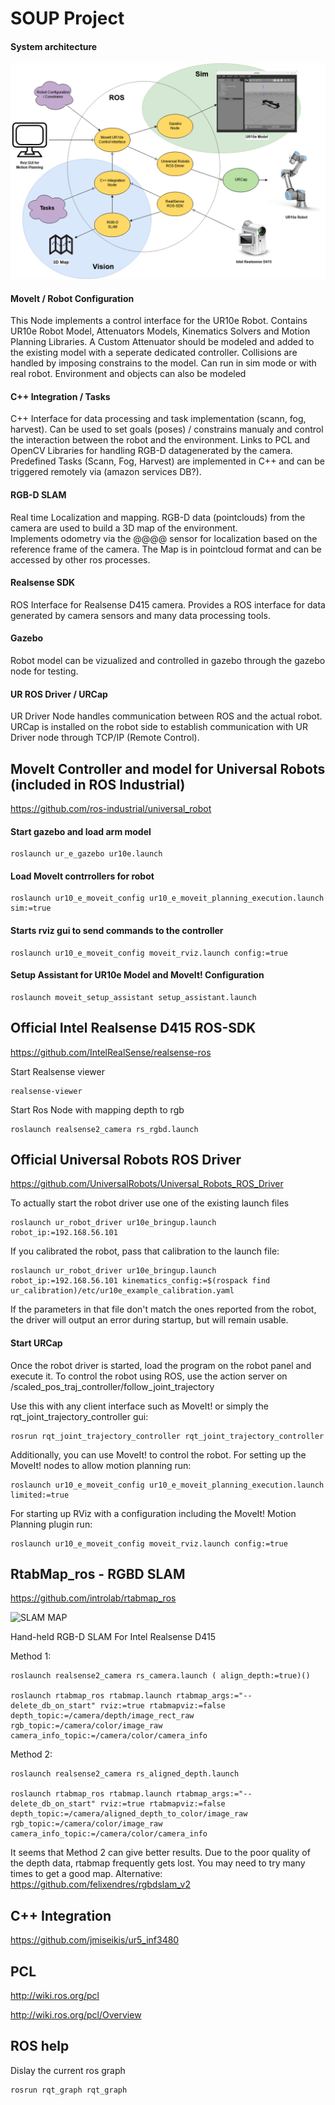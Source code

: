 # SOUP Project

#### System architecture

![ROS_Diagram](/images/ros_diagram.png)

#### MoveIt / Robot Configuration
This Node implements a control interface for the UR10e Robot. Contains UR10e Robot Model, Attenuators Models, Kinematics Solvers and Motion Planning Libraries. A Custom Attenuator should be modeled and added to the existing model with a seperate dedicated controller. Collisions are handled by imposing constrains to the model. Can run in sim mode or with real robot. 
Environment and objects can also be modeled

#### C++ Integration / Tasks
C++ Interface for data processing and task implementation (scann, fog, harvest). Can be used to set goals (poses) / constrains manualy and control the interaction between the robot and the environment. Links to PCL and OpenCV Libraries for handling RGB-D datagenerated by the camera. Predefined Tasks (Scann, Fog, Harvest) are implemented in C++ and can be triggered remotely via (amazon services DB?).

#### RGB-D SLAM 
Real time Localization and mapping. RGB-D data (pointclouds) from the camera are used to build a 3D map of the environment.     
Implements odometry via the @@@@ sensor for localization based on the reference frame of the camera. The Map is in pointcloud format and can be accessed by other ros processes. 

#### Realsense SDK 
ROS Interface for Realsense D415 camera. Provides a ROS interface for data generated by camera sensors and many data processing tools. 

#### Gazebo 
Robot model can be vizualized and controlled in gazebo through the gazebo node for testing.

#### UR ROS Driver / URCap
UR Driver Node handles communication between ROS and the actual robot. URCap is installed on the robot side to establish communication with UR Driver node through TCP/IP (Remote Control).  




## MoveIt Controller and model for Universal Robots (included in ROS Industrial)
https://github.com/ros-industrial/universal_robot

#### Start gazebo and load arm model

    roslaunch ur_e_gazebo ur10e.launch

#### Load MoveIt contrrollers for robot

    roslaunch ur10_e_moveit_config ur10_e_moveit_planning_execution.launch sim:=true

#### Starts rviz gui to send commands to the controller

    roslaunch ur10_e_moveit_config moveit_rviz.launch config:=true

#### Setup Assistant for UR10e Model and MoveIt! Configuration

    roslaunch moveit_setup_assistant setup_assistant.launch


## Official Intel Realsense D415 ROS-SDK 
https://github.com/IntelRealSense/realsense-ros

Start Realsense viewer
    
    realsense-viewer

Start Ros Node with mapping depth to rgb
    
    roslaunch realsense2_camera rs_rgbd.launch


## Official Universal Robots ROS Driver
https://github.com/UniversalRobots/Universal_Robots_ROS_Driver

To actually start the robot driver use one of the existing launch files

    roslaunch ur_robot_driver ur10e_bringup.launch robot_ip:=192.168.56.101

If you calibrated the robot, pass that calibration to the launch file:

    roslaunch ur_robot_driver ur10e_bringup.launch robot_ip:=192.168.56.101 kinematics_config:=$(rospack find ur_calibration)/etc/ur10e_example_calibration.yaml

If the parameters in that file don't match the ones reported from the robot, the driver will output an error during startup, but will remain usable.

#### Start URCap
Once the robot driver is started, load the program on the robot panel and execute it. 
To control the robot using ROS, use the action server on /scaled_pos_traj_controller/follow_joint_trajectory

Use this with any client interface such as MoveIt! or simply the rqt_joint_trajectory_controller gui:

    rosrun rqt_joint_trajectory_controller rqt_joint_trajectory_controller

Additionally, you can use MoveIt! to control the robot. For setting up the MoveIt! nodes to allow motion planning run:

    roslaunch ur10_e_moveit_config ur10_e_moveit_planning_execution.launch limited:=true

For starting up RViz with a configuration including the MoveIt! Motion Planning plugin run:

    roslaunch ur10_e_moveit_config moveit_rviz.launch config:=true



## RtabMap_ros - RGBD SLAM
https://github.com/introlab/rtabmap_ros

![SLAM MAP](/images/os_tracking_results.gif)


Hand-held RGB-D SLAM For Intel Realsense D415 

Method 1:
    
    roslaunch realsense2_camera rs_camera.launch ( align_depth:=true)()
    
    roslaunch rtabmap_ros rtabmap.launch rtabmap_args:="--delete_db_on_start" rviz:=true rtabmapviz:=false     depth_topic:=/camera/depth/image_rect_raw rgb_topic:=/camera/color/image_raw camera_info_topic:=/camera/color/camera_info

Method 2:

    roslaunch realsense2_camera rs_aligned_depth.launch

    roslaunch rtabmap_ros rtabmap.launch rtabmap_args:="--delete_db_on_start" rviz:=true rtabmapviz:=false depth_topic:=/camera/aligned_depth_to_color/image_raw rgb_topic:=/camera/color/image_raw camera_info_topic:=/camera/color/camera_info

It seems that Method 2 can give better results. Due to the poor quality of the depth data, rtabmap frequently gets lost. You may need to try many times to get a good map.
Alternative: https://github.com/felixendres/rgbdslam_v2


## C++ Integration
https://github.com/jmiseikis/ur5_inf3480


## PCL
http://wiki.ros.org/pcl

http://wiki.ros.org/pcl/Overview




## ROS help
Dislay the current ros graph

    rosrun rqt_graph rqt_graph





